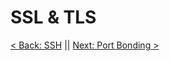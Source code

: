 # SSL & TLS



[< Back: SSH](https://github.com/sxcdennis/Network/blob/master/SSH.md "SSH") || [Next: Port Bonding >](https://github.com/sxcdennis/Network/blob/master/Port%20Bonding.md "Port Bonding")
